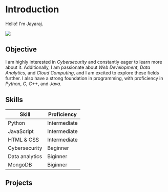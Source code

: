 # Introduction

Hello! I'm Jayaraj. 

<a href="https://www.linkedin.com/in/your-profile" target="_blank">
    <a href="www.linkedin.com/in/jayaraj-v-7b2bba259"><img src="https://img.shields.io/badge/-LinkedIn-0072b1?&style=for-the-badge&logo=linkedin&logoColor=white" /></a>

## Objective
I am highly interested in *Cybersecurity* and constantly eager to learn more about it. Additionally, I am passionate about *Web Development*, *Data Analytics*, and *Cloud Computing*, and I am excited to explore these fields further. I also have a strong foundation in programming, with proficiency in *Python*, *C*, *C++*, and *Java*.


</a>

## Skills

| Skill         | Proficiency   |
|---------------|---------------|
| Python        | Intermediate  |
| JavaScript    | Intermediate  |
| HTML & CSS    | Intermediate  |
| Cybersecurity | Beginner      |
| Data analytics| Biginner      |
| MongoDB       | Biginner      |

## Projects

